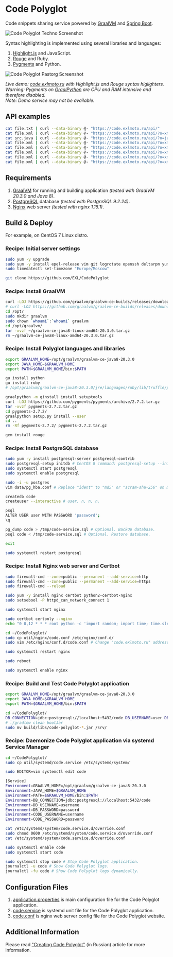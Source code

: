 Code Polyglot
=============

Code snippets sharing service powered by [GraalVM](https://www.graalvm.org/) and [Spring Boot](https://spring.io/).

![Code Polyglot Techno Screenshot](image/CodePolyglot_TechnoSkin_Nokia_Screenshot.png)

Syntax highlighting is implemented using several libraries and languages:

1. [Highlight.js](https://github.com/highlightjs/highlight.js/) and JavaScript.
2. [Rouge](https://github.com/rouge-ruby/rouge) and Ruby.
3. [Pygments](https://github.com/pygments/pygments) and Python.

![Code Polyglot Pastorg Screenshot](image/CodePolyglot_PastorgSkin_Screenshot.png)

*Live demo: [code.exlmoto.ru](https://code.exlmoto.ru) with Highlight.js and Rouge syntax higlighters.*\
*Warning: Pygments on [GraalPython](https://github.com/oracle/graalpython) are CPU and RAM intensive and therefore disabled.*\
*Note: Demo service may not be available.*

## API examples

```bash
cat file.txt | curl --data-binary @- "https://code.exlmoto.ru/api/"
cat file.xml | curl --data-binary @- "https://code.exlmoto.ru/api/?o=xml"
cat src.java | curl --data-binary @- "https://code.exlmoto.ru/api/?o=java"
cat file.xml | curl --data-binary @- "https://code.exlmoto.ru/api/?o=xml;nolines"
cat file.xml | curl --data-binary @- "https://code.exlmoto.ru/api/?o=xml;nolines;15"
cat file.xml | curl --data-binary @- "https://code.exlmoto.ru/api/?o=xml;nolines;15,20"
cat file.xml | curl --data-binary @- "https://code.exlmoto.ru/api/?o=xml;15&h=HighlightJs"
cat file.xml | curl --data-binary @- "https://code.exlmoto.ru/api/?o=xml&h=HighlightRouge"
```

## Requirements

1. [GraalVM](https://www.graalvm.org/) for running and building application *(tested with GraalVM 20.3.0 and Java 8)*.
2. [PostgreSQL](https://www.postgresql.org/) database *(tested with PostgreSQL 9.2.24)*.
3. [Nginx](https://www.nginx.com/) web server *(tested with nginx 1.16.1)*.

## Build & Deploy

For example, on CentOS 7 Linux distro.

### Recipe: Initial server settings

```bash
sudo yum -y upgrade
sudo yum -y install epel-release vim git logrotate openssh deltarpm yum-utils p7zip p7zip-plugins
sudo timedatectl set-timezone "Europe/Moscow"

git clone https://github.com/EXL/CodePolyglot
```

### Recipe: Install GraalVM

```bash
curl -LOJ https://github.com/graalvm/graalvm-ce-builds/releases/download/vm-20.3.0/graalvm-ce-java8-linux-amd64-20.3.0.tar.gz
# curl -LOJ https://github.com/graalvm/graalvm-ce-builds/releases/download/vm-20.3.0/graalvm-ce-java11-linux-amd64-20.3.0.tar.gz
cd /opt/
sudo mkdir graalvm
sudo chown `whoami`:`whoami` graalvm
cd /opt/graalvm/
tar -xvzf ~/graalvm-ce-java8-linux-amd64-20.3.0.tar.gz
rm ~/graalvm-ce-java8-linux-amd64-20.3.0.tar.gz
```

### Recipe: Install Polyglot languages and libraries

```bash
export GRAALVM_HOME=/opt/graalvm/graalvm-ce-java8-20.3.0
export JAVA_HOME=$GRAALVM_HOME
export PATH=$GRAALVM_HOME/bin:$PATH

gu install python
gu install ruby
# /opt/graalvm/graalvm-ce-java8-20.3.0/jre/languages/ruby/lib/truffle/post_install_hook.sh

graalpython -m ginstall install setuptools
curl -LOJ https://github.com/pygments/pygments/archive/2.7.2.tar.gz
tar -xvzf pygments-2.7.2.tar.gz
cd pygments-2.7.2/
graalpython setup.py install --user
cd ..
rm -Rf pygments-2.7.2/ pygments-2.7.2.tar.gz

gem install rouge
```

### Recipe: Install PostgreSQL database

```bash
sudo yum -y install postgresql-server postgresql-contrib
sudo postgresql-setup initdb # CentOS 8 command: postgresql-setup --initdb --unit postgresql
sudo systemctl start postgresql
sudo systemctl enable postgresql

sudo -i -u postgres
vim data/pg_hba.conf # Replace "ident" to "md5" or "scram-sha-256" on modern (=>10.x) PostgreSQL.

createdb code
createuser --interactive # user, n, n, n.

psql
ALTER USER user WITH PASSWORD 'password';
\q

pg_dump code > /tmp/code-service.sql # Optional. BackUp database.
psql code < /tmp/code-service.sql # Optional. Restore database.

exit

sudo systemctl restart postgresql
```

### Recipe: Install Nginx web server and Certbot

```bash
sudo firewall-cmd --zone=public --permanent --add-service=http
sudo firewall-cmd --zone=public --permanent --add-service=https
sudo firewall-cmd --reload

sudo yum -y install nginx certbot python2-certbot-nginx
sudo setsebool -P httpd_can_network_connect 1

sudo systemctl start nginx

sudo certbot certonly --nginx
echo "0 0,12 * * * root python -c 'import random; import time; time.sleep(random.random() * 3600)' && certbot renew -q" | sudo tee -a /etc/crontab > /dev/null

cd ~/CodePolyglot/
sudo cp util/nginx/code.conf /etc/nginx/conf.d/
sudo vim /etc/nginx/conf.d/code.conf # Change "code.exlmoto.ru" address to yours e.g. ":%s/code\.exlmoto\.ru/test\.exlmoto\.ru/g".

sudo systemctl restart nginx

sudo reboot

sudo systemctl enable nginx
```

### Recipe: Build and Test Code Polyglot application

```bash
export GRAALVM_HOME=/opt/graalvm/graalvm-ce-java8-20.3.0
export JAVA_HOME=$GRAALVM_HOME
export PATH=$GRAALVM_HOME/bin:$PATH

cd ~/CodePolyglot/
DB_CONNECTION=jdbc:postgresql://localhost:5432/code DB_USERNAME=user DB_PASSWORD=password ./gradlew clean build
# ./gradlew clean bootJar
sudo mv build/libs/code-polyglot-*.jar /srv/
```

### Recipe: Daemonize Code Polyglot application via systemd Service Manager

```bash
cd ~/CodePolyglot/
sudo cp util/systemd/code.service /etc/systemd/system/

sudo EDITOR=vim systemctl edit code

[Service]
Environment=GRAALVM_HOME=/opt/graalvm/graalvm-ce-java8-20.3.0
Environment=JAVA_HOME=$GRAALVM_HOME
Environment=PATH=$GRAALVM_HOME/bin:$PATH
Environment=DB_CONNECTION=jdbc:postgresql://localhost:5432/code
Environment=DB_USERNAME=username
Environment=DB_PASSWORD=password
Environment=CODE_USERNAME=username
Environment=CODE_PASSWORD=password

cat /etc/systemd/system/code.service.d/override.conf
sudo chmod 0600 /etc/systemd/system/code.service.d/override.conf
cat /etc/systemd/system/code.service.d/override.conf

sudo systemctl enable code
sudo systemctl start code

sudo systemctl stop code # Stop Code Polyglot application.
journalctl -u code # Show Code Polyglot logs.
journalctl -fu code # Show Code Polyglot logs dynamically.
```

## Configuration Files

1. [application.properties](src/main/resources/application.properties) is main configuration file for the Code Polyglot application.
2. [code.service](util/systemd/code.service) is systemd unit file for the Code Polyglot application.
3. [code.conf](util/nginx/code.conf) is nginx web server config file for the Code Polyglot website.

## Additional Information

Please read ["Creating Code Polyglot"](https://exlmoto.ru/code-polyglot) (in Russian) article for more information.
